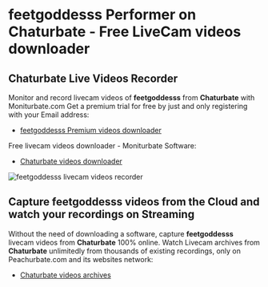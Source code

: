 # feetgoddesss Performer on Chaturbate - Free LiveCam videos downloader

## Chaturbate Live Videos Recorder

Monitor and record livecam videos of **feetgoddesss** from **Chaturbate** with Moniturbate.com
Get a premium trial for free by just and only registering with your Email address:
* [feetgoddesss Premium videos downloader](https://moniturbate.com/request-demo-licence-key.html)

Free livecam videos downloader - Moniturbate Software:
* [Chaturbate videos downloader](https://moniturbate.com/moniturbate-download-software.html)

![feetgoddesss livecam videos recorder](https://peachurnet.com/templates/moniturbate-software.png)


## Capture feetgoddesss videos from the Cloud and watch your recordings on Streaming

Without the need of downloading a software, capture **feetgoddesss** livecam videos from **Chaturbate** 100% online.
Watch Livecam archives from **Chaturbate** unlimitedly from thousands of existing recordings, only on Peachurbate.com and its websites network:
* [Chaturbate videos archives](https://peachurnet.com/)